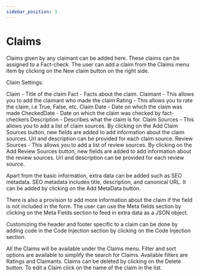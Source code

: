 ```yaml
---
sidebar_position: 3
---
```


# Claims

Claims given by any claimant can be added here. These claims can be assigned to a Fact-check. The user can add a claim from the Claims menu item by clicking on the New claim button on the right side.

Claim Settings: 

Claim -  Title of the claim
Fact - Facts about the claim.
Claimant - This allows you to add the claimant who made the claim
Rating - This allows you to rate the claim, i.e True, False, etc.
Claim Date - Date on which the claim was made
CheckedDate - Date on which the claim was checked by fact-checkers
Description - Describes what the claim is for.
Claim Sources - This allows you to add a list of claim sources.
By clicking on the Add Claim Sources button, new fields are added to add information about the claim sources. Url and description can be provided for each claim source.
Review Sources - This allows you to add a list of review sources.
By clicking on the Add Review Sources button, new fields are added to add information about the review sources. Url and description can be provided for each review source.

Apart from the basic information, extra data can be added such as SEO metadata. SEO metadata includes title, description, and canonical URL. It can be added by clicking on the Add MetaData button.

There is also a provision to add more information about the claim if the field is not included in the form. The user can use the Meta fields section by clicking on the Meta Fields section to feed in extra data as a JSON object.

Customizing the header and footer specific to a claim can be done by adding code in the Code Injection section by clicking on the Code Injection section.

All the Claims will be available under the Claims menu. 
Filter and sort options are available to simplify the search for Claims. Available filters are Ratings and Claimants. Claims can be deleted by clicking on the Delete button. To edit a Claim click on the name of the claim in the list.

